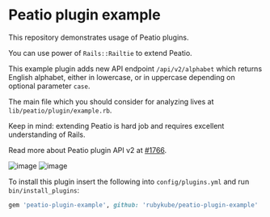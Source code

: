 # Peatio plugin example

This repository demonstrates usage of Peatio plugins.

You can use power of `Rails::Railtie` to extend Peatio.

This example plugin adds new API endpoint `/api/v2/alphabet` which returns English alphabet, either in lowercase, or in uppercase depending on optional parameter `case`.

The main file which you should consider for analyzing lives at `lib/peatio/plugin/example.rb`.

Keep in mind: extending Peatio is hard job and requires excellent understanding of Rails.

Read more about Peatio plugin API v2 at [#1766](https://github.com/rubykube/peatio/pull/1766).

![image](https://user-images.githubusercontent.com/7421323/37644319-180baba8-2c2c-11e8-9658-a8b71a285b59.png)
![image](https://user-images.githubusercontent.com/7421323/37644335-266abf22-2c2c-11e8-95b8-c0b062813735.png)

To install this plugin insert the following into `config/plugins.yml` and run `bin/install_plugins`:
```ruby
gem 'peatio-plugin-example', github: 'rubykube/peatio-plugin-example'
```
